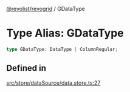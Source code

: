 [@revolist/revogrid](README.md) / GDataType

# Type Alias: GDataType

```ts
type GDataType: DataType | ColumnRegular;
```

## Defined in

[src/store/dataSource/data.store.ts:27](https://github.com/revolist/revogrid/blob/af3362245c6506a51c4b9ff572c0e5ce6908767a/src/store/dataSource/data.store.ts#L27)
